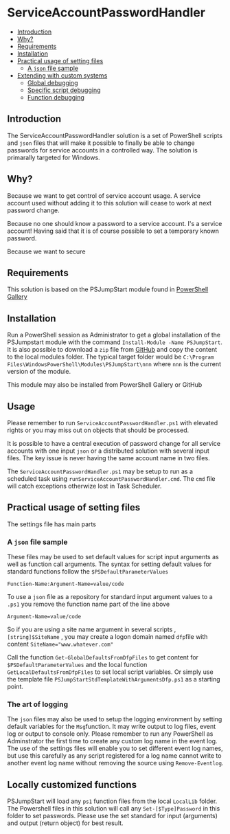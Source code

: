 # ServiceAccountPasswordHandler

  * [Introduction](#introduction) 
  * [Why?](#why-)
  * [Requirements](#requirements)
  * [Installation](#installation)
  * [Practical usage of setting files](#practical-usage-of-setting-files)
    + [A `json` file sample](#a--json--file-sample)
  * [Extending with custom systems](#how-to-debug)
    + [Global debugging](#global-debugging)
    + [Specific script debugging](#specific-script-debugging)
    + [Function debugging](#function-debugging)

## Introduction

The ServiceAccountPasswordHandler solution is a set of PowerShell scripts and `json` files that will make it possible to finally be able to change passwords for service accounts in a controlled way. The solution is primarally targeted for Windows.  

## Why?

Because we want to get control of service account usage. A service account used without adding it to this solution will cease to work at next password change.

Because no one should know a password to a service account. I's a service account! Having said that it is of course possible to set a temporary known password.

Because we want to secure 

## Requirements

This solution is based on the PSJumpStart module found in [PowerShell Gallery](https://www.powershellgallery.com/packages/PSJumpStart)

## Installation

Run a PowerShell session as Administrator to get a global installation of the PSJumpstart module with the command `Install-Module -Name PSJumpStart`. It is also possible to download a `zip` file from [GitHub](https://github.com/jaols/PSJumpStart) and copy the content to the local modules folder. The typical target folder would be `C:\Program Files\WindowsPowerShell\Modules\PSJumpStart\nnn` where `nnn` is the current version of the module.

This module may also be installed from PowerShell Gallery or GitHub

## Usage

Please remember to run `ServiceAccountPasswordHandler.ps1` with elevated rights or you may miss out on objects that should be processed. 

It is possible to have a central execution of password change for all service accounts with one input `json` or a distributed solution with several input files. The key issue is never having the same account name in two files.

The `ServiceAccountPasswordHandler.ps1` may be setup to run as a scheduled task using `runServiceAccountPasswordHandler.cmd`. The `cmd` file will catch exceptions otherwize lost in Task Scheduler.

## Practical usage of setting files

The settings file has main parts

### A `json` file sample

These files may be used to set default values for script input arguments as well as function call arguments. The syntax for setting default values for standard functions follow the `$PSDefaultParameterValues`

`Function-Name:Argument-Name=value/code`

To use a `json` file as a repository for standard input argument values to a `.ps1` you remove the function name part of the line above

`Argument-Name=value/code`

So if you are using a site name argument in several scripts  ,`[string]$SiteName` , you may create a logon domain named `dfp`file with content `SiteName="www.whatever.com"`

Call the function `Get-GlobalDefaultsFromDfpFiles` to get content for `$PSDefaultParameterValues` and the local function `GetLocalDefaultsFromDfpFiles` to set local script variables. Or simply use the template file `PSJumpStartStdTemplateWithArgumentsDfp.ps1` as a starting point.


### The art of logging

The `json` files may also be used to setup the logging environment by setting default variables for the `Msg`function. It may write output to log files, event log or output to console only. Please remember to run any PowerShell as Adminstrator the first time to create any custom log name in the event log. The use of the settings files will enable you to set different event log names, but use this carefully as any script registered for a log name cannot write to another event log name without removing the source using `Remove-Eventlog`.

## Locally customized functions

PSJumpStart will load any `ps1` function files from the local `LocalLib` folder. The Powershell files in this solution will call any `Set-[$Type]Password` in this folder to set passwords. Please use the set standard for input (arguments) and output (return object) for best result.



